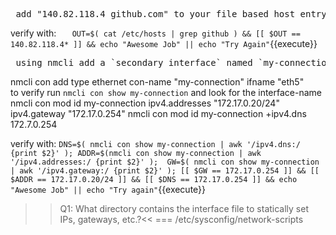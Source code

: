 <pre> add "140.82.118.4 github.com" to your file based host entry </pre>
verify with: `  
OUT=$( cat /etc/hosts | grep github ) && [[ $OUT == 140.82.118.4* ]] && echo "Awesome Job" || echo "Try Again"`{{execute}}

<pre> using nmcli add a `secondary interface` named `my-connection` on device `eth5` and set that interface to have a static IP of `172.17.0.20` with a network mask of `255.255.255.0` using a gateway of `172.17.0.254` and a name server of `172.17.0.254` </pre>

nmcli con add type ethernet con-name "my-connection" ifname "eth5"\
    to verify run `nmcli con show my-connection` and look for the interface-name
nmcli con mod id my-connection  ipv4.addresses "172.17.0.20/24" ipv4.gateway "172.17.0.254"
nmcli con mod id my-connection +ipv4.dns 172.7.0.254

verify with: `DNS=$( nmcli con show my-connection | awk '/ipv4.dns:/ {print $2}' ); ADDR=$(nmcli con show my-connection | awk '/ipv4.addresses:/ {print $2}' );  GW=$( nmcli con show my-connection | awk '/ipv4.gateway:/ {print $2}' ); [[ $GW == 172.17.0.254 ]] && [[ $ADDR == 172.17.0.20/24 ]] && [[ $DNS == 172.17.0.254 ]] && echo "Awesome Job" || echo "Try again"`{{execute}}

>> Q1: What directory contains the interface file to statically set IPs, gateways, etc.?<<
=== /etc/sysconfig/network-scripts





